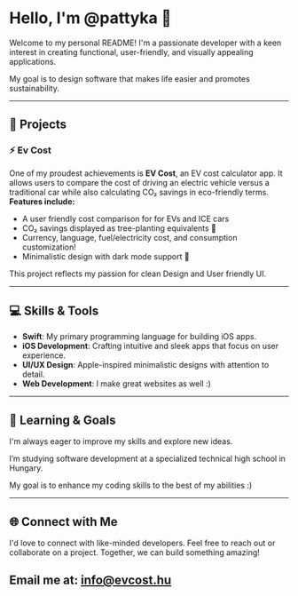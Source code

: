 # Hello, I'm @pattyka 👋

Welcome to my personal README! I'm a passionate developer with a keen interest in creating functional, user-friendly, and visually appealing applications. 

My goal is to design software that makes life easier and promotes sustainability.

---

## 🚀 Projects

### ⚡ **Ev Cost**
One of my proudest achievements is **EV Cost**, an EV cost calculator app. It allows users to compare the cost of driving an electric vehicle versus a traditional car while also calculating CO₂ savings in eco-friendly terms.  
**Features include:**
- A user friendly cost comparison for for EVs and ICE cars
- CO₂ savings displayed as tree-planting equivalents 🌳
- Currency, language, fuel/electricity cost, and consumption customization!
- Minimalistic design with dark mode support 🌚

This project reflects my passion for clean Design and User friendly UI.

---

## 💻 Skills & Tools
- **Swift**: My primary programming language for building iOS apps.
- **iOS Development**: Crafting intuitive and sleek apps that focus on user experience.
- **UI/UX Design**: Apple-inspired minimalistic designs with attention to detail.
- **Web Development**: I make great websites as well :)

---

## 🌱 Learning & Goals
I'm always eager to improve my skills and explore new ideas. 

I’m studying software development at a specialized technical high school in Hungary.

My goal is to enhance my coding skills to the best of my abilities :)

---

## 🌐 Connect with Me
I'd love to connect with like-minded developers. Feel free to reach out or collaborate on a project. Together, we can build something amazing!

Email me at: [info@evcost.hu](mailto:info@evcost.hu)
---
